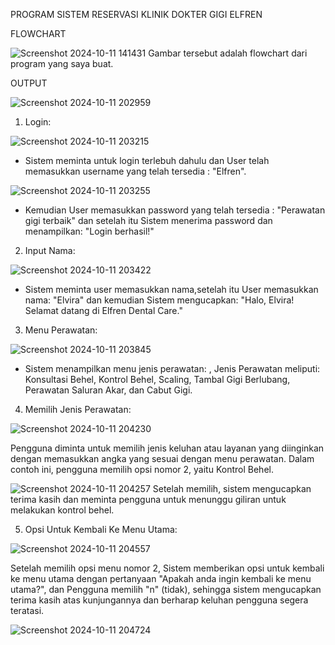 PROGRAM SISTEM RESERVASI KLINIK DOKTER GIGI ELFREN

FLOWCHART

![Screenshot 2024-10-11 141431](https://github.com/user-attachments/assets/85ca6182-7b54-44c2-a0f5-71fb717f5c64)
Gambar tersebut adalah flowchart dari program yang saya buat.

OUTPUT

![Screenshot 2024-10-11 202959](https://github.com/user-attachments/assets/eee72503-7c51-4281-b4bf-26ee26d398fa)

1. Login:

![Screenshot 2024-10-11 203215](https://github.com/user-attachments/assets/e7b40c9d-e2a9-4499-ae55-cfc934275bd8)
- Sistem meminta untuk login terlebuh dahulu dan User telah memasukkan username yang telah tersedia : "Elfren".

![Screenshot 2024-10-11 203255](https://github.com/user-attachments/assets/cf560b1e-8fe7-4e0a-91c9-0410efa3ce82)
- Kemudian User memasukkan password yang telah tersedia : "Perawatan gigi terbaik" dan setelah itu Sistem menerima password dan menampilkan: "Login berhasil!"

2. Input Nama:

![Screenshot 2024-10-11 203422](https://github.com/user-attachments/assets/6ce287bf-d9be-408f-bf80-d386ac4f0f70)
- Sistem meminta user memasukkan nama,setelah itu User memasukkan nama: "Elvira" dan kemudian Sistem mengucapkan: "Halo, Elvira! Selamat datang di Elfren Dental Care."

3. Menu Perawatan:

![Screenshot 2024-10-11 203845](https://github.com/user-attachments/assets/c9f7d283-f91a-48da-a7f7-39756305231b)
- Sistem menampilkan menu jenis perawatan: , Jenis Perawatan meliputi: Konsultasi Behel, Kontrol Behel, Scaling, Tambal Gigi Berlubang, Perawatan Saluran Akar, dan Cabut Gigi.

4. Memilih Jenis Perawatan:

![Screenshot 2024-10-11 204230](https://github.com/user-attachments/assets/1457d7f9-f3fa-4ed6-87ee-ab58d369088a)

Pengguna diminta untuk memilih jenis keluhan atau layanan yang diinginkan dengan memasukkan angka yang sesuai dengan menu perawatan. Dalam contoh ini, pengguna memilih opsi nomor 2, yaitu Kontrol Behel.

![Screenshot 2024-10-11 204257](https://github.com/user-attachments/assets/b60d9a2b-8e3d-47ef-b9b2-74bde7e7a4d1)
Setelah memilih, sistem mengucapkan terima kasih dan meminta pengguna untuk menunggu giliran untuk melakukan kontrol behel.

5. Opsi Untuk Kembali Ke Menu Utama:

![Screenshot 2024-10-11 204557](https://github.com/user-attachments/assets/6e0bb54b-764c-4774-b7b3-68a3b318eb94)

Setelah memilih opsi menu nomor 2, Sistem memberikan opsi untuk kembali ke menu utama dengan pertanyaan "Apakah anda ingin kembali ke menu utama?", dan Pengguna memilih "n" (tidak), sehingga sistem mengucapkan terima kasih atas kunjungannya dan berharap keluhan pengguna segera teratasi.

![Screenshot 2024-10-11 204724](https://github.com/user-attachments/assets/b0339d55-ea8e-4169-a667-d04ef7db1b97)


